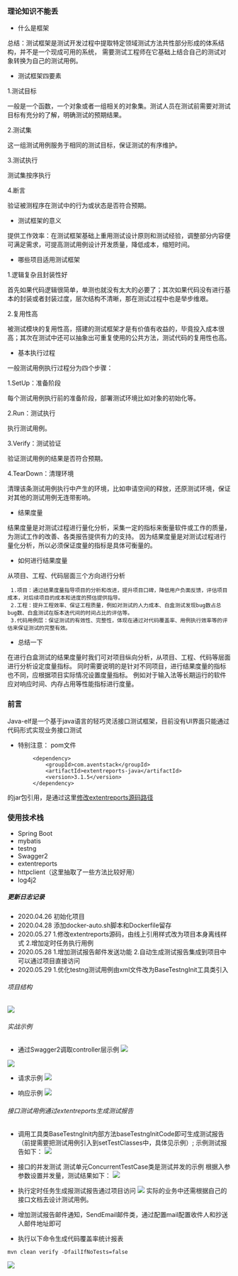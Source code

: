 
### 理论知识不能丢

- 什么是框架

总结：测试框架是测试开发过程中提取特定领域测试方法共性部分形成的体系结构，并不是一个现成可用的系统，
需要测试工程师在它基础上结合自己的测试对象转换为自己的测试用例。

- 测试框架四要素

1.测试目标

一般是一个函数，一个对象或者一组相关的对象集。测试人员在测试前需要对测试目标有充分的了解，明确测试的预期结果。

2.测试集

这一组测试用例服务于相同的测试目标，保证测试的有序维护。

3.测试执行

测试集按序执行

4.断言

验证被测程序在测试中的行为或状态是否符合预期。

- 测试框架的意义

提供工作效率：在测试框架基础上重用测试设计原则和测试经验，调整部分内容便可满足需求，可提高测试用例设计开发质量，降低成本，缩短时间。

- 哪些项目适用测试框架

1.逻辑复杂且封装性好

首先如果代码逻辑很简单，单测也就没有太大的必要了；其次如果代码没有进行基本的封装或者封装过度，层次结构不清晰，那在测试过程中也是举步维艰。

2.复用性高

被测试模块的复用性高，搭建的测试框架才是有价值有收益的，毕竟投入成本很高；其次在测试中还可以抽象出可重复使用的公共方法，测试代码的复用性也高。

- 基本执行过程

一般测试用例执行过程分为四个步骤：

1.SetUp：准备阶段

每个测试用例执行前的准备阶段，部署测试环境比如对象的初始化等。

2.Run：测试执行

执行测试用例。

3.Verify：测试验证

验证测试用例的结果是否符合预期。

4.TearDown：清理环境

清理该条测试用例执行中产生的环境，比如申请空间的释放，还原测试环境，保证对其他的测试用例无连带影响。

- 结果度量

结果度量是对测试过程进行量化分析，采集一定的指标来衡量软件或工作的质量，为测试工作的改善、各类报告提供有力的支持。
因为结果度量是对测试过程进行量化分析，所以必须保证度量的指标是具体可衡量的。

- 如何进行结果度量

从项目、工程、代码层面三个方向进行分析

     1.项目：通过结果度量指导项目的分析和改进，提升项目口碑，降低用户负面反馈，评估项目成本，对后续项目的成本和进度的预估提供指导。
     2.工程：提升工程效率、保证工程质量，例如对测试的人力成本、白盒测试发现bug数占总bug数、白盒测试在版本迭代间的时间占比的评估等。
     3.代码用例层：保证测试的有效性、完整性，体现在通过对代码覆盖率、用例执行效率等的评估来保证测试的完整有效。

- 总结一下

在进行白盒测试的结果度量时我们可对项目纵向分析，从项目、工程、代码等层面进行分析设定度量指标。
同时需要说明的是针对不同项目，进行结果度量的指标也不同，应根据项目实际情况设置度量指标。
例如对于输入法等长期运行的软件应对响应时间、内存占用等性能指标进行度量。

### 前言
Java-elf是一个基于java语言的轻巧灵活接口测试框架，目前没有UI界面只能通过代码形式实现业务接口测试
- 特别注意：
pom文件
```
        <dependency>
            <groupId>com.aventstack</groupId>
            <artifactId>extentreports-java</artifactId>
            <version>3.1.5</version>
        </dependency>
```
的jar包引用，是通过这里[修改extentreports源码路径](https://github.com/rootczy/extentreports)
### 使用技术栈

- Spring Boot 
- mybatis
- testng
- Swagger2
- extentreports
- httpclient（这里抽取了一些方法比较好用）
- log4j2

##### 更新日志记录
- 2020.04.26 初始化项目
- 2020.04.28 添加docker-auto.sh脚本和Dockerfile留存
- 2020.05.27 1.修改extentreports源码，由线上引用样式改为项目本身离线样式
             2.增加定时任务执行用例
- 2020.05.28 1.增加测试报告邮件发送功能
             2.自动生成测试报告集成到项目中可以通过项目直接访问
- 2020.05.29 1.优化testng测试用例由xml文件改为BaseTestngInit工具类引入
             
###### 项目结构
![](https://upload-images.jianshu.io/upload_images/16753854-0e897d6647a42a5a.png?imageMogr2/auto-orient/strip%7CimageView2/2/w/1240)

###### 实战示例
- 通过Swagger2调取controller层示例
![](https://upload-images.jianshu.io/upload_images/16753854-e239c05f3564353b.png?imageMogr2/auto-orient/strip%7CimageView2/2/w/1240)

 ![](https://upload-images.jianshu.io/upload_images/16753854-c3e270a0b7dcb0ee.png?imageMogr2/auto-orient/strip%7CimageView2/2/w/1240)

- 请求示例
![](https://upload-images.jianshu.io/upload_images/16753854-4432d0d4eb1bf723.png?imageMogr2/auto-orient/strip%7CimageView2/2/w/1240)

- 响应示例
![](https://upload-images.jianshu.io/upload_images/16753854-a8f059d6b571d518.png?imageMogr2/auto-orient/strip%7CimageView2/2/w/1240)

###### 接口测试用例通过extentreports生成测试报告
- 调用工具类BaseTestngInit内部方法baseTestngInitCode即可生成测试报告（前提需要把测试用例引入到setTestClasses中，具体见示例）;
示例测试报告如下：
![](https://upload-images.jianshu.io/upload_images/16753854-e0595fd9f2e982b6.png?imageMogr2/auto-orient/strip%7CimageView2/2/w/1240)
- 接口的并发测试
测试单元ConcurrentTestCase类是测试并发的示例
根据入参参数设置并发量，测试结果如下：
![](https://upload-images.jianshu.io/upload_images/16753854-40827876db033744.png?imageMogr2/auto-orient/strip%7CimageView2/2/w/1240)

- 执行定时任务生成报测试报告通过项目访问
![](https://upload-images.jianshu.io/upload_images/16753854-c2fd17fc6c3546ad.png?imageMogr2/auto-orient/strip%7CimageView2/2/w/1240)
实际的业务中还需根据自己的接口文档去设计测试用例。

- 增加测试报告邮件通知，SendEmail邮件类，通过配置mail配置收件人和抄送人邮件地址即可

- 执行以下命令生成代码覆盖率统计报表

```
mvn clean verify -DfailIfNoTests=false
```
![](https://upload-images.jianshu.io/upload_images/16753854-147dbb2b1173cc8c.png?imageMogr2/auto-orient/strip%7CimageView2/2/w/1240)





